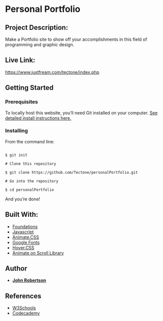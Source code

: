 # Personal Portfolio

## Project Description:

Make a Portfolio site to show off your accomplishments in this field of programming and graphic design. 

## Live Link:
https://www.justfream.com/tectone/index.php

## Getting Started

### Prerequisites

To locally host this website, you’ll need Git installed on your computer.
[See detailed install instructions here.](https://github.com/Tectone/personalPortfolio.git)

### Installing

From the command line:

```# Initialize git

$ git init

# Clone this repository

$ git clone https://github.com/Tectone/personalPortfolio.git

# Go into the repository

$ cd personalPortfolio

```

And you’re done!

## Built With:

* [Foundations](https://foundation.zurb.com/)
* [Javascript](https://www.javascript.com/)
* [Animate.CSS](https://daneden.github.io/animate.css/) 
* [Google Fonts](https://fonts.google.com/)
* [Hover.CSS](http://ianlunn.github.io/Hover/)
* [Animate on Scroll Library](http://michalsnik.github.io/aos/)


## Author

* [**John Robertson**](https://github.com/tectone)

## References

* [W3Schools](https://www.w3schools.com/xml/ajax_intro.asp)
* [Codecademy](https://www.codecademy.com/learn)
